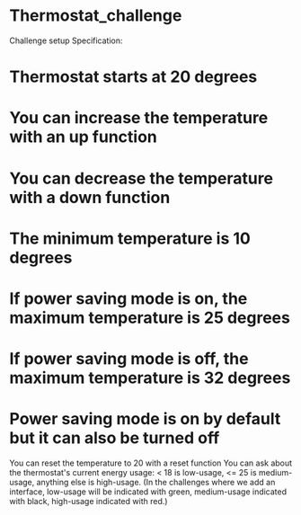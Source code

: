 # Thermostat_challenge
Challenge setup
Specification:

# Thermostat starts at 20 degrees 
# You can increase the temperature with an up function
# You can decrease the temperature with a down function
# The minimum temperature is 10 degrees
# If power saving mode is on, the maximum temperature is 25 degrees
# If power saving mode is off, the maximum temperature is 32 degrees
# Power saving mode is on by default but it can also be turned off
You can reset the temperature to 20 with a reset function
You can ask about the thermostat's current energy usage: < 18 is low-usage, <= 25 is medium-usage, anything else is high-usage.
(In the challenges where we add an interface, low-usage will be indicated with green, medium-usage indicated with black, high-usage indicated with red.)